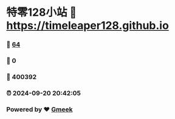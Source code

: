 # 特零128小站 :link: https://timeleaper128.github.io 
### :page_facing_up: [64](https://timeleaper128.github.io/tag.html) 
### :speech_balloon: 0 
### :hibiscus: 400392 
### :alarm_clock: 2024-09-20 20:42:05 
### Powered by :heart: [Gmeek](https://github.com/Meekdai/Gmeek)
